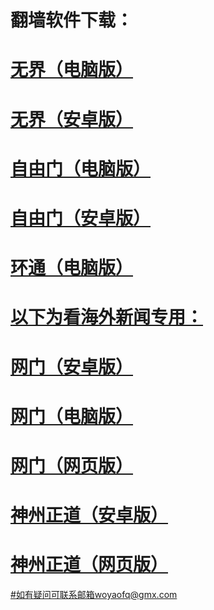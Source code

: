 # 翻墙软件下载：
# <a href="https://github.com/woyaofq/xz/raw/master/u1902.exe">无界（电脑版）
# <a href="https://github.com/woyaofq/xz/raw/master/um4.6.apk">无界（安卓版）
# <a href="https://github.com/woyaofq/xz/raw/master/fg769p.exe">自由门（电脑版）
# <a href="https://github.com/woyaofq/xz/raw/master/fgma.apk">自由门（安卓版）
# <a href="https://raw.githubusercontent.com/opipe/up/master/oPipe.zip">环通（电脑版）
# 以下为看海外新闻专用：
# <a href="https://raw.githubusercontent.com/opipe/up/master/oGatea.apk">网门（安卓版）
# <a href="https://raw.githubusercontent.com/opipe/up/master/oGate.zip">网门（电脑版）
# <a href="https://github.com/odoor2/oo/blob/master/README.md">网门（网页版）
# <a href="https://raw.githubusercontent.com/SzzdOgate/update/master/extras/SzzdOgate.apk?fldfh2">神州正道（安卓版）
# <a href="https://raw.githubusercontent.com/hxrfvz257/www/master/szzd/szzdogate.rar?fldfh2">神州正道（网页版）
#如有疑问可联系邮箱woyaofq@gmx.com 
